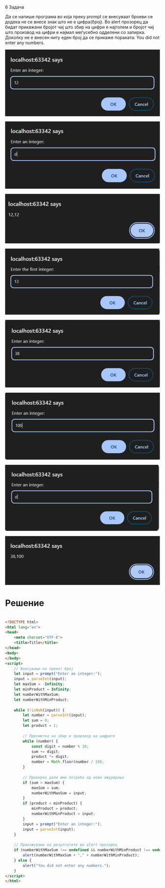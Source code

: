 6 Задача

Да се напише програма во коjа преку prompt се внесуваат броеви се додека не се внесе знак што не е цифра(број). Во alert прозорец да бидат прикажани бројот чиј што збир на цифри е најголем и бројот чиј што производ на цифри е најмал меѓусебно одделени со запирка. Доколку не е внесен ниту еден број да се прикаже пораката: You did not enter any numbers.

![image](img/6.1.png)

![image](img/6.2.png)

![image](img/6.3.png)

![image](img/6.4.png)

![image](img/6.5.png)

![image](img/6.6.png)

![image](img/6.7.png)

![image](img/6.8.png)






# Решение
```html

<!DOCTYPE html>
<html lang="en">
<head>
    <meta charset="UTF-8">
    <title>Title</title>
</head>
<body>
</body>
<script>
    // Внесување на првиот број
    let input = prompt("Enter an integer:");
    input = parseInt(input);
    let maxSum = -Infinity;
    let minProduct = Infinity;
    let numberWithMaxSum;
    let numberWithMinProduct;

    while (!isNaN(input)) {
        let number = parseInt(input);
        let sum = 0;
        let product = 1;

        // Пресметка на збир и производ на цифрите
        while (number) {
            const digit = number % 10;
            sum += digit;
            product *= digit;
            number = Math.floor(number / 10);
        }

        // Проверка дали има потреба од нови ажурирања
        if (sum > maxSum) {
            maxSum = sum;
            numberWithMaxSum = input;
        }
        if (product < minProduct) {
            minProduct = product;
            numberWithMinProduct = input;
        }
        input = prompt("Enter an integer:");
        input = parseInt(input);
    }

    // Прикажување на резултатите во alert прозорец
    if (numberWithMaxSum !== undefined && numberWithMinProduct !== undefined) {
        alert(numberWithMaxSum + "," + numberWithMinProduct);
    } else {
        alert("You did not enter any numbers.");
    }
</script>
</html>

```
